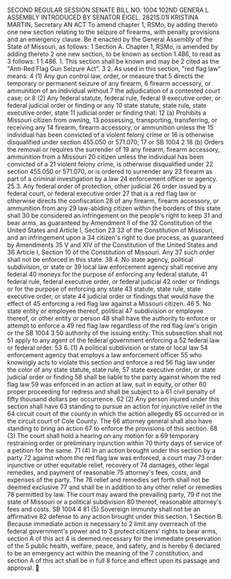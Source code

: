 SECOND REGULAR SESSION
SENATE BILL NO. 1004
102ND GENERA L ASSEMBLY
INTRODUCED BY SENATOR EIGEL.
2821S.01I KRISTINA MARTIN, Secretary
AN ACT
To amend chapter 1, RSMo, by adding thereto one new section relating to the seizure of firearms,
with penalty provisions and an emergency clause.
Be it enacted by the General Assembly of the State of Missouri, as follows:
1 Section A. Chapter 1, RSMo, is amended by adding thereto
2 one new section, to be known as section 1.486, to read as
3 follows:
1 1.486. 1. This section shall be known and may be
2 cited as the "Anti-Red Flag Gun Seizure Act".
3 2. As used in this section, "red flag law" means:
4 (1) Any gun control law, order, or measure that
5 directs the temporary or permanent seizure of any firearm,
6 firearm accessory, or ammunition of an individual without
7 the adjudication of a contested court case; or
8 (2) Any federal statute, federal rule, federal
9 executive order, or federal judicial order or finding or any
10 state statute, state rule, state executive order, state
11 judicial order or finding that:
12 (a) Prohibits a Missouri citizen from owning,
13 possessing, transporting, transferring, or receiving any
14 firearm, firearm accessory, or ammunition unless the
15 individual has been convicted of a violent felony crime or
16 is otherwise disqualified under section 455.050 or 571.070;
17 or
SB 1004 2
18 (b) Orders the removal or requires the surrender of
19 any firearm, firearm accessory, ammunition from a Missouri
20 citizen unless the individual has been convicted of a
21 violent felony crime, is otherwise disqualified under
22 section 455.050 or 571.070, or is ordered to surrender any
23 firearm as part of a criminal investigation by a law
24 enforcement officer or agency.
25 3. Any federal order of protection, other judicial
26 order issued by a federal court, or federal executive order
27 that is a red flag law or otherwise directs the confiscation
28 of any firearm, firearm accessory, or ammunition from any
29 law-abiding citizen within the borders of this state shall
30 be considered an infringement on the people's right to keep
31 and bear arms, as guaranteed by Amendment II of the
32 Constitution of the United States and Article I, Section 23
33 of the Constitution of Missouri, and an infringement upon a
34 citizen's right to due process, as guaranteed by Amendments
35 V and XIV of the Constitution of the United States and
36 Article I, Section 10 of the Constitution of Missouri. Any
37 such order shall not be enforced in this state.
38 4. No state agency, political subdivision, or state or
39 local law enforcement agency shall receive any federal
40 moneys for the purpose of enforcing any federal statute,
41 federal rule, federal executive order, or federal judicial
42 order or findings or for the purpose of enforcing any state
43 statute, state rule, state executive order, or state
44 judicial order or findings that would have the effect of
45 enforcing a red flag law against a Missouri citizen.
46 5. No state entity or employee thereof, political
47 subdivision or employee thereof, or other entity or person
48 shall have the authority to enforce or attempt to enforce a
49 red flag law regardless of the red flag law's origin or the
SB 1004 3
50 authority of the issuing entity. This subsection shall not
51 apply to any agent of the federal government enforcing a
52 federal law or federal order.
53 6. (1) A political subdivision or state or local law
54 enforcement agency that employs a law enforcement officer
55 who knowingly acts to violate this section and enforce a red
56 flag law under the color of any state statute, state rule,
57 state executive order, or state judicial order or finding
58 shall be liable to the party against whom the red flag law
59 was enforced in an action at law, suit in equity, or other
60 proper proceeding for redress and shall be subject to a
61 civil penalty of fifty thousand dollars per occurrence.
62 (2) Any person injured under this section shall have
63 standing to pursue an action for injunctive relief in the
64 circuit court of the county in which the action allegedly
65 occurred or in the circuit court of Cole County. The
66 attorney general shall also have standing to bring an action
67 to enforce the provisions of this section.
68 (3) The court shall hold a hearing on any motion for a
69 temporary restraining order or preliminary injunction within
70 thirty days of service of a petition for the same.
71 (4) In an action brought under this section by a party
72 against whom the red flag law was enforced, a court may
73 order injunctive or other equitable relief, recovery of
74 damages, other legal remedies, and payment of reasonable
75 attorney's fees, costs, and expenses of the party. The
76 relief and remedies set forth shall not be deemed exclusive
77 and shall be in addition to any other relief or remedies
78 permitted by law. The court may award the prevailing party,
79 if not the state of Missouri or a political subdivision
80 thereof, reasonable attorney's fees and costs.
SB 1004 4
81 (5) Sovereign immunity shall not be an affirmative
82 defense to any action brought under this section.
1 Section B. Because immediate action is necessary to
2 limit any overreach of the federal government's power and to
3 protect citizens' rights to bear arms, section A of this act
4 is deemed necessary for the immediate preservation of the
5 public health, welfare, peace, and safety, and is hereby
6 declared to be an emergency act within the meaning of the
7 constitution, and section A of this act shall be in full
8 force and effect upon its passage and approval.
